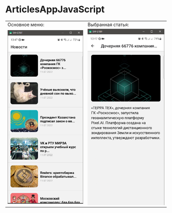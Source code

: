 # ArticlesAppJavaScript

<table class="iksweb">
	<tbody>
		<tr>
			<td>Основное меню:</td>
			<td>Выбранная статья:</td>
		</tr>
		<tr>
			<td>
				<img src="https://github.com/SokolovAndr/ArticlesAppJavaScript/blob/master/MainMenu.PNG"/>
			</td>
			<td>
				<img src="https://github.com/SokolovAndr/ArticlesAppJavaScript/blob/master/Article.PNG"/>
			</td>
		</tr>
	</tbody>
</table>
